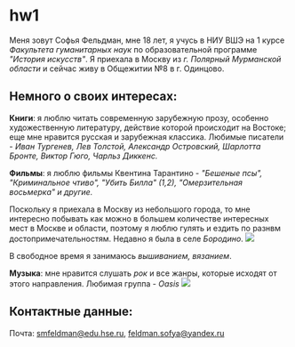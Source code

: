 # hw1
Меня зовут Софья Фельдман, мне 18 лет, я учусь в НИУ ВШЭ на 1 курсе *Факультета гуманитарных наук* по образовательной программе *"История искусств"*. Я приехала в Москву из *г. Полярный Мурманской области* и сейчас живу в Общежитии №8 в г. Одинцово.
## Немного о своих интересах:
**Книги**: я люблю читать современную зарубежную прозу, особенно художественную литературу, действие которой происходит на Востоке; еще мне нравится русская и зарубежная классика. Любимые писатели - *Иван Тургенев, Лев Толстой, Александр Островский, Шарлотта Бронте, Виктор Гюго, Чарльз Диккенс.*

**Фильмы**: я люблю фильмы Квентина Тарантино - *"Бешеные псы", "Криминальное чтиво", "Убить Билла" (1,2), "Омерзительная восьмерка" и другие.*

Поскольку я приехала в Москву из небольшого города, то мне интересно побывать как можно в большем количестве интересных мест в Москве и области, поэтому я люблю гулять и ездить по разнвм достопримечательностям. Недавно я была в селе *Бородино*. ![](https://pp.userapi.com/c830609/v830609374/40211/kf1YRxP_NEo.jpg)

В свободное время я занимаюсь *вышиванием, вязанием*. 

**Музыка**: мне нравится слушать *рок* и все жанры, которые исходят от этого направления. Любимая группа - *Oasis* ![](http://bitru.org/images/torrents/1499350101_448_1.jpg)

## Контактные данные:
Почта: <smfeldman@edu.hse.ru>, <feldman.sofya@yandex.ru>
